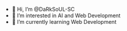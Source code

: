 - 👋 Hi, I’m @DaRkSoUL-SC
- 👀 I’m interested in AI and Web Development
- 🌱 I’m currently learning Web Development

<!---
DaRkSoUL-SC/DaRkSoUL-SC is a ✨ special ✨ repository because its `README.md` (this file) appears on your GitHub profile.
You can click the Preview link to take a look at your changes.
--->
